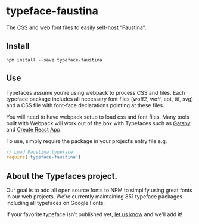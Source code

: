
# typeface-faustina

The CSS and web font files to easily self-host “Faustina”.

## Install

`npm install --save typeface-faustina`

## Use

Typefaces assume you’re using webpack to process CSS and files. Each typeface
package includes all necessary font files (woff2, woff, eot, ttf, svg) and
a CSS file with font-face declarations pointing at these files.

You will need to have webpack setup to load css and font files. Many tools built
with Webpack will work out of the box with Typefaces such as [Gatsby](https://github.com/gatsbyjs/gatsby)
and [Create React App](https://github.com/facebookincubator/create-react-app).

To use, simply require the package in your project’s entry file e.g.

```javascript
// Load Faustina typeface
require('typeface-faustina')
```

## About the Typefaces project.

Our goal is to add all open source fonts to NPM to simplify using great fonts in
our web projects. We’re currently maintaining 851 typeface packages
including all typefaces on Google Fonts.

If your favorite typeface isn’t published yet, [let us know](https://github.com/KyleAMathews/typefaces)
and we’ll add it!
